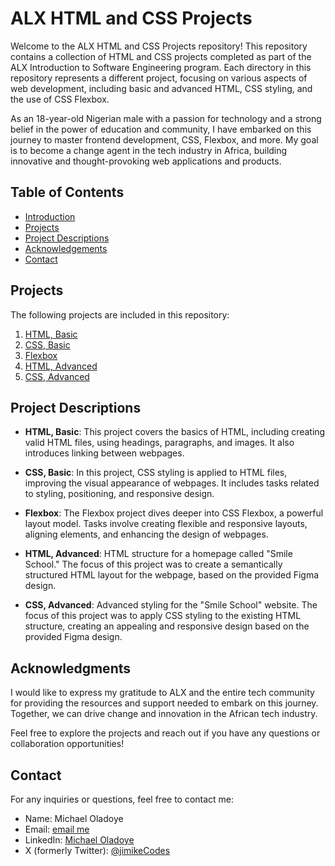 # ALX HTML and CSS Projects

Welcome to the ALX HTML and CSS Projects repository! This repository contains a collection of HTML and CSS projects completed as part of the ALX Introduction to Software Engineering program. Each directory in this repository represents a different project, focusing on various aspects of web development, including basic and advanced HTML, CSS styling, and the use of CSS Flexbox.

As an 18-year-old Nigerian male with a passion for technology and a strong belief in the power of education and community, I have embarked on this journey to master frontend development, CSS, Flexbox, and more. My goal is to become a change agent in the tech industry in Africa, building innovative and thought-provoking web applications and products.

## Table of Contents

- [Introduction](#alx-html-and-css-projects)
- [Projects](#projects)
- [Project Descriptions](#project-descriptions)
- [Acknowledgements](#acknowledgements)
- [Contact](#contact)

## Projects

The following projects are included in this repository:

1. [HTML, Basic](./html_basic/README.md)
2. [CSS, Basic](./css_basic/README.md)
3. [Flexbox](./flexbox/README.md)
4. [HTML, Advanced](./html_advanced/README.md)
5. [CSS, Advanced](./css_advanced/README.md)

## Project Descriptions

- **HTML, Basic**: This project covers the basics of HTML, including creating valid HTML files, using headings, paragraphs, and images. It also introduces linking between webpages.

- **CSS, Basic**: In this project, CSS styling is applied to HTML files, improving the visual appearance of webpages. It includes tasks related to styling, positioning, and responsive design.

- **Flexbox**: The Flexbox project dives deeper into CSS Flexbox, a powerful layout model. Tasks involve creating flexible and responsive layouts, aligning elements, and enhancing the design of webpages.

- **HTML, Advanced**: HTML structure for a homepage called "Smile School." The focus of this project was to create a semantically structured HTML layout for the webpage, based on the provided Figma design.

- **CSS, Advanced**: Advanced styling for the "Smile School" website. The focus of this project was to apply CSS styling to the existing HTML structure, creating an appealing and responsive design based on the provided Figma design.

## Acknowledgments

I would like to express my gratitude to ALX and the entire tech community for providing the resources and support needed to embark on this journey. Together, we can drive change and innovation in the African tech industry.

Feel free to explore the projects and reach out if you have any questions or collaboration opportunities!

## Contact

For any inquiries or questions, feel free to contact me:

- Name: Michael Oladoye
- Email: [email me](mailto:oladoyemike@gmail.com)
- LinkedIn: [Michael Oladoye](https://www.linkedin.com/in/jimike/)
- X (formerly Twitter): [@jimikeCodes](https://twitter.com/jimikeCodes)

